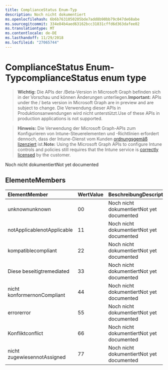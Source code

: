 ```yaml
---
title: ComplianceStatus Enum-Typ
description: Noch nicht dokumentiert
ms.openlocfilehash: 6b6b7631050205bde7add8b90bb79c047de68abe
ms.sourcegitcommit: 334e84b4aed63162bcc31831cffd6d363dafee02
ms.translationtype: MT
ms.contentlocale: de-DE
ms.lasthandoff: 11/29/2018
ms.locfileid: "27065744"
---
```

# <a name="compliancestatus-enum-type"></a><span data-ttu-id="3ca06-103">ComplianceStatus Enum-Typ</span><span class="sxs-lookup"><span data-stu-id="3ca06-103">complianceStatus enum type</span></span>

> <span data-ttu-id="3ca06-104">**Wichtig:** Die APIs der /Beta-Version in Microsoft Graph befinden sich in der Vorschau und können Änderungen unterliegen.</span><span class="sxs-lookup"><span data-stu-id="3ca06-104">**Important:** APIs under the / beta version in Microsoft Graph are in preview and are subject to change.</span></span> <span data-ttu-id="3ca06-105">Die Verwendung dieser APIs in Produktionsanwendungen wird nicht unterstützt.</span><span class="sxs-lookup"><span data-stu-id="3ca06-105">Use of these APIs in production applications is not supported.</span></span>

> <span data-ttu-id="3ca06-106">**Hinweis:** Die Verwendung der Microsoft Graph-APIs zum Konfigurieren von Intune-Steuerelementen und -Richtlinien erfordert dennoch, dass der Intune-Dienst vom Kunden [ordnungsgemäß lizenziert](https://go.microsoft.com/fwlink/?linkid=839381) ist.</span><span class="sxs-lookup"><span data-stu-id="3ca06-106">**Note:** Using the Microsoft Graph APIs to configure Intune controls and policies still requires that the Intune service is [correctly licensed](https://go.microsoft.com/fwlink/?linkid=839381) by the customer.</span></span>

<span data-ttu-id="3ca06-107">Noch nicht dokumentiert</span><span class="sxs-lookup"><span data-stu-id="3ca06-107">Not yet documented</span></span>
## <a name="members"></a><span data-ttu-id="3ca06-108">Elemente</span><span class="sxs-lookup"><span data-stu-id="3ca06-108">Members</span></span>
|<span data-ttu-id="3ca06-109">Element</span><span class="sxs-lookup"><span data-stu-id="3ca06-109">Member</span></span>|<span data-ttu-id="3ca06-110">Wert</span><span class="sxs-lookup"><span data-stu-id="3ca06-110">Value</span></span>|<span data-ttu-id="3ca06-111">Beschreibung</span><span class="sxs-lookup"><span data-stu-id="3ca06-111">Description</span></span>|
|:---|:---|:---|
|<span data-ttu-id="3ca06-112">unknown</span><span class="sxs-lookup"><span data-stu-id="3ca06-112">unknown</span></span>|<span data-ttu-id="3ca06-113">0</span><span class="sxs-lookup"><span data-stu-id="3ca06-113">0</span></span>|<span data-ttu-id="3ca06-114">Noch nicht dokumentiert</span><span class="sxs-lookup"><span data-stu-id="3ca06-114">Not yet documented</span></span>|
|<span data-ttu-id="3ca06-115">notApplicable</span><span class="sxs-lookup"><span data-stu-id="3ca06-115">notApplicable</span></span>|<span data-ttu-id="3ca06-116">1</span><span class="sxs-lookup"><span data-stu-id="3ca06-116">1</span></span>|<span data-ttu-id="3ca06-117">Noch nicht dokumentiert</span><span class="sxs-lookup"><span data-stu-id="3ca06-117">Not yet documented</span></span>|
|<span data-ttu-id="3ca06-118">kompatible</span><span class="sxs-lookup"><span data-stu-id="3ca06-118">compliant</span></span>|<span data-ttu-id="3ca06-119">2</span><span class="sxs-lookup"><span data-stu-id="3ca06-119">2</span></span>|<span data-ttu-id="3ca06-120">Noch nicht dokumentiert</span><span class="sxs-lookup"><span data-stu-id="3ca06-120">Not yet documented</span></span>|
|<span data-ttu-id="3ca06-121">Diese beseitigt</span><span class="sxs-lookup"><span data-stu-id="3ca06-121">remediated</span></span>|<span data-ttu-id="3ca06-122">3</span><span class="sxs-lookup"><span data-stu-id="3ca06-122">3</span></span>|<span data-ttu-id="3ca06-123">Noch nicht dokumentiert</span><span class="sxs-lookup"><span data-stu-id="3ca06-123">Not yet documented</span></span>|
|<span data-ttu-id="3ca06-124">nicht konformer</span><span class="sxs-lookup"><span data-stu-id="3ca06-124">nonCompliant</span></span>|<span data-ttu-id="3ca06-125">4</span><span class="sxs-lookup"><span data-stu-id="3ca06-125">4</span></span>|<span data-ttu-id="3ca06-126">Noch nicht dokumentiert</span><span class="sxs-lookup"><span data-stu-id="3ca06-126">Not yet documented</span></span>|
|<span data-ttu-id="3ca06-127">error</span><span class="sxs-lookup"><span data-stu-id="3ca06-127">error</span></span>|<span data-ttu-id="3ca06-128">5</span><span class="sxs-lookup"><span data-stu-id="3ca06-128">5</span></span>|<span data-ttu-id="3ca06-129">Noch nicht dokumentiert</span><span class="sxs-lookup"><span data-stu-id="3ca06-129">Not yet documented</span></span>|
|<span data-ttu-id="3ca06-130">Konflikt</span><span class="sxs-lookup"><span data-stu-id="3ca06-130">conflict</span></span>|<span data-ttu-id="3ca06-131">6</span><span class="sxs-lookup"><span data-stu-id="3ca06-131">6</span></span>|<span data-ttu-id="3ca06-132">Noch nicht dokumentiert</span><span class="sxs-lookup"><span data-stu-id="3ca06-132">Not yet documented</span></span>|
|<span data-ttu-id="3ca06-133">nicht zugewiesen</span><span class="sxs-lookup"><span data-stu-id="3ca06-133">notAssigned</span></span>|<span data-ttu-id="3ca06-134">7</span><span class="sxs-lookup"><span data-stu-id="3ca06-134">7</span></span>|<span data-ttu-id="3ca06-135">Noch nicht dokumentiert</span><span class="sxs-lookup"><span data-stu-id="3ca06-135">Not yet documented</span></span>|





